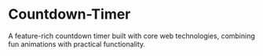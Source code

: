 # Countdown-Timer
A feature-rich countdown timer built with core web technologies, combining fun animations with practical functionality.
